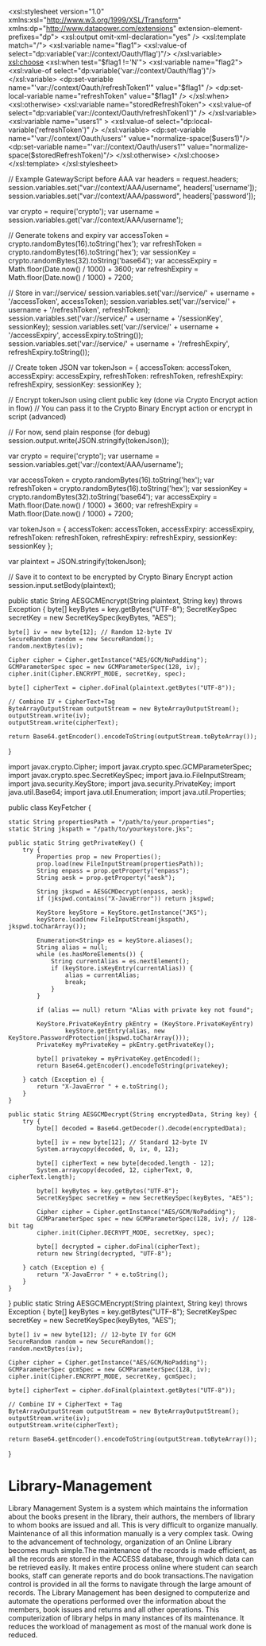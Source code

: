 <xsl:stylesheet version="1.0"
  xmlns:xsl="http://www.w3.org/1999/XSL/Transform"
  xmlns:dp="http://www.datapower.com/extensions"
  extension-element-prefixes="dp">
    <xsl:output omit-xml-declaration="yes" />
    <xsl:template match="/">
        <xsl:variable name="flag1">
            <xsl:value-of select="dp:variable('var://context/Oauth/flag')"/>
        </xsl:variable>
        <xsl:choose>
            <xsl:when test="$flag1 !='N'">
                <xsl:variable name="flag2">
                    <xsl:value-of select="dp:variable('var://context/Oauth/flag')"/>
                </xsl:variable>
                <dp:set-variable name="'var://context/Oauth/refreshToken1'" value="$flag1" />
                <dp:set-local-variable name="refreshToken" value="$flag1" />
            </xsl:when>
            <xsl:otherwise>
                <xsl:variable name="storedRefreshToken">
                    <xsl:value-of  select="dp:variable('var://context/Oauth/refreshToken1')" />
                </xsl:variable>
                <xsl:variable name="users1" >
                    <xsl:value-of select="dp:local-variable('refreshToken')" />
                </xsl:variable>
                <dp:set-variable name="'var://context/Oauth/users'" value="normalize-space($users1)"/>
                <dp:set-variable name="'var://context/Oauth/users1'" value="normalize-space($storedRefreshToken)"/>
            </xsl:otherwise>
        </xsl:choose>
    </xsl:template>
</xsl:stylesheet>














// Example GatewayScript before AAA
var headers = request.headers;
session.variables.set("var://context/AAA/username", headers['username']);
session.variables.set("var://context/AAA/password", headers['password']);





var crypto = require('crypto');
var username = session.variables.get('var://context/AAA/username');

// Generate tokens and expiry
var accessToken = crypto.randomBytes(16).toString('hex');
var refreshToken = crypto.randomBytes(16).toString('hex');
var sessionKey = crypto.randomBytes(32).toString('base64');
var accessExpiry = Math.floor(Date.now() / 1000) + 3600;
var refreshExpiry = Math.floor(Date.now() / 1000) + 7200;

// Store in var://service/
session.variables.set('var://service/' + username + '/accessToken', accessToken);
session.variables.set('var://service/' + username + '/refreshToken', refreshToken);
session.variables.set('var://service/' + username + '/sessionKey', sessionKey);
session.variables.set('var://service/' + username + '/accessExpiry', accessExpiry.toString());
session.variables.set('var://service/' + username + '/refreshExpiry', refreshExpiry.toString());

// Create token JSON
var tokenJson = {
  accessToken: accessToken,
  accessExpiry: accessExpiry,
  refreshToken: refreshToken,
  refreshExpiry: refreshExpiry,
  sessionKey: sessionKey
};

// Encrypt tokenJson using client public key (done via Crypto Encrypt action in flow)
// You can pass it to the Crypto Binary Encrypt action or encrypt in script (advanced)

// For now, send plain response (for debug)
session.output.write(JSON.stringify(tokenJson));












var crypto = require('crypto');
var username = session.variables.get('var://context/AAA/username');

var accessToken = crypto.randomBytes(16).toString('hex');
var refreshToken = crypto.randomBytes(16).toString('hex');
var sessionKey = crypto.randomBytes(32).toString('base64');
var accessExpiry = Math.floor(Date.now() / 1000) + 3600;
var refreshExpiry = Math.floor(Date.now() / 1000) + 7200;

var tokenJson = {
  accessToken: accessToken,
  accessExpiry: accessExpiry,
  refreshToken: refreshToken,
  refreshExpiry: refreshExpiry,
  sessionKey: sessionKey
};

var plaintext = JSON.stringify(tokenJson);

// Save it to context to be encrypted by Crypto Binary Encrypt action
session.input.setBody(plaintext);





public static String AESGCMEncrypt(String plaintext, String key) throws Exception {
    byte[] keyBytes = key.getBytes("UTF-8");
    SecretKeySpec secretKey = new SecretKeySpec(keyBytes, "AES");

    byte[] iv = new byte[12]; // Random 12-byte IV
    SecureRandom random = new SecureRandom();
    random.nextBytes(iv);

    Cipher cipher = Cipher.getInstance("AES/GCM/NoPadding");
    GCMParameterSpec spec = new GCMParameterSpec(128, iv);
    cipher.init(Cipher.ENCRYPT_MODE, secretKey, spec);

    byte[] cipherText = cipher.doFinal(plaintext.getBytes("UTF-8"));

    // Combine IV + CipherText+Tag
    ByteArrayOutputStream outputStream = new ByteArrayOutputStream();
    outputStream.write(iv);
    outputStream.write(cipherText);

    return Base64.getEncoder().encodeToString(outputStream.toByteArray());
}

import javax.crypto.Cipher;
import javax.crypto.spec.GCMParameterSpec;
import javax.crypto.spec.SecretKeySpec;
import java.io.FileInputStream;
import java.security.KeyStore;
import java.security.PrivateKey;
import java.util.Base64;
import java.util.Enumeration;
import java.util.Properties;

public class KeyFetcher {

    static String propertiesPath = "/path/to/your.properties";
    static String jkspath = "/path/to/yourkeystore.jks";

    public static String getPrivateKey() {
        try {
            Properties prop = new Properties();
            prop.load(new FileInputStream(propertiesPath));
            String enpass = prop.getProperty("enpass");
            String aesk = prop.getProperty("aesk");

            String jkspwd = AESGCMDecrypt(enpass, aesk);
            if (jkspwd.contains("X-JavaError")) return jkspwd;

            KeyStore keyStore = KeyStore.getInstance("JKS");
            keyStore.load(new FileInputStream(jkspath), jkspwd.toCharArray());

            Enumeration<String> es = keyStore.aliases();
            String alias = null;
            while (es.hasMoreElements()) {
                String currentAlias = es.nextElement();
                if (keyStore.isKeyEntry(currentAlias)) {
                    alias = currentAlias;
                    break;
                }
            }

            if (alias == null) return "Alias with private key not found";

            KeyStore.PrivateKeyEntry pkEntry = (KeyStore.PrivateKeyEntry)
                    keyStore.getEntry(alias, new KeyStore.PasswordProtection(jkspwd.toCharArray()));
            PrivateKey myPrivateKey = pkEntry.getPrivateKey();

            byte[] privatekey = myPrivateKey.getEncoded();
            return Base64.getEncoder().encodeToString(privatekey);

        } catch (Exception e) {
            return "X-JavaError " + e.toString();
        }
    }

    public static String AESGCMDecrypt(String encryptedData, String key) {
        try {
            byte[] decoded = Base64.getDecoder().decode(encryptedData);

            byte[] iv = new byte[12]; // Standard 12-byte IV
            System.arraycopy(decoded, 0, iv, 0, 12);

            byte[] cipherText = new byte[decoded.length - 12];
            System.arraycopy(decoded, 12, cipherText, 0, cipherText.length);

            byte[] keyBytes = key.getBytes("UTF-8");
            SecretKeySpec secretKey = new SecretKeySpec(keyBytes, "AES");

            Cipher cipher = Cipher.getInstance("AES/GCM/NoPadding");
            GCMParameterSpec spec = new GCMParameterSpec(128, iv); // 128-bit tag
            cipher.init(Cipher.DECRYPT_MODE, secretKey, spec);

            byte[] decrypted = cipher.doFinal(cipherText);
            return new String(decrypted, "UTF-8");

        } catch (Exception e) {
            return "X-JavaError " + e.toString();
        }
    }
}
public static String AESGCMEncrypt(String plaintext, String key) throws Exception {
    byte[] keyBytes = key.getBytes("UTF-8");
    SecretKeySpec secretKey = new SecretKeySpec(keyBytes, "AES");

    byte[] iv = new byte[12]; // 12-byte IV for GCM
    SecureRandom random = new SecureRandom();
    random.nextBytes(iv);

    Cipher cipher = Cipher.getInstance("AES/GCM/NoPadding");
    GCMParameterSpec gcmSpec = new GCMParameterSpec(128, iv);
    cipher.init(Cipher.ENCRYPT_MODE, secretKey, gcmSpec);

    byte[] cipherText = cipher.doFinal(plaintext.getBytes("UTF-8"));

    // Combine IV + CipherText + Tag
    ByteArrayOutputStream outputStream = new ByteArrayOutputStream();
    outputStream.write(iv);
    outputStream.write(cipherText);

    return Base64.getEncoder().encodeToString(outputStream.toByteArray());
}

# Library-Management
Library Management System is a system which maintains the information about the books present in the library, their authors, the members of library to whom books are 
issued and all. This is very difficult to organize manually. Maintenance of all this information manually is a very complex task. Owing to the advancement of technology, 
organization of an Online Library becomes much simple.The maintenance of the records is made efficient, as all the records are stored in the ACCESS database, through 
which data can be retrieved easily. It makes entire process online where student can search books, staff can generate reports and do book transactions.The navigation 
control is provided in all the forms to navigate through the large amount of records. 
The Library Management has been designed to computerize and automate the operations performed over the information about the members, book issues and returns and all 
other operations. This computerization of library helps in many instances of its maintenance. It reduces the workload of management as most of the manual work done is 
reduced.

